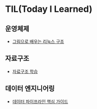 # TIL(Today I Learned)

## 운영체제
- [그림으로 배우는 리눅스 구조](https://github.com/Kyeong6/TIL/tree/main/OS/%EA%B7%B8%EB%A6%BC%EC%9C%BC%EB%A1%9C%20%EB%B0%B0%EC%9A%B0%EB%8A%94%20%EB%A6%AC%EB%88%85%EC%8A%A4%20%EA%B5%AC%EC%A1%B0)

## 자료구조
- [자료구조 학습](https://github.com/Kyeong6/TIL/tree/main/Data-Structure)

## 데이터 엔지니어링
- [데이터 파이프라인 핵심 가이드](https://github.com/Kyeong6/TIL/tree/main/Data-Engineering/%EB%8D%B0%EC%9D%B4%ED%84%B0%20%ED%8C%8C%EC%9D%B4%ED%94%84%EB%9D%BC%EC%9D%B8%20%ED%95%B5%EC%8B%AC%20%EA%B0%80%EC%9D%B4%EB%93%9C)
